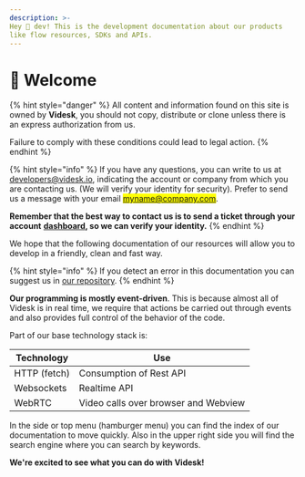 ```yaml
---
description: >-
Hey 👋 dev! This is the development documentation about our products
like flow resources, SDKs and APIs.
---
```


# 👋 Welcome

{% hint style="danger" %}
All content and information found on this site is owned by **Videsk**, you should not copy, distribute or clone unless there is an express authorization from us.

Failure to comply with these conditions could lead to legal action.
{% endhint %}

{% hint style="info" %}
If you have any questions, you can write to us at [developers@videsk.io](mailto:developers@videsk.io), indicating the account or company from which you are contacting us. (We will verify your identity for security). Prefer to send us a message with your email <mark style="color:red;">myname@company.com</mark>.

**Remember that the best way to contact us is to send a ticket through your account** [**dashboard**](https://app.videsk.io)**, so we can verify your identity.**
{% endhint %}

We hope that the following documentation of our resources will allow you to develop in a friendly, clean and fast way.

{% hint style="info" %}
If you detect an error in this documentation you can suggest us in [our repository](https://github.com/videsk/developers-docs-es).
{% endhint %}

**Our programming is mostly event-driven**. This is because almost all of Videsk is in real time, we require that actions be carried out through events and also provides full control of the behavior of the code.

Part of our base technology stack is:

| Technology | Use |
| ------------ | --------------------------------------- |
| HTTP (fetch) | Consumption of Rest API |
| Websockets | Realtime API |
| WebRTC | Video calls over browser and Webview |

In the side or top menu (hamburger menu) you can find the index of our documentation to move quickly. Also in the upper right side you will find the search engine where you can search by keywords.

**We're excited to see what you can do with Videsk!**&#x20;